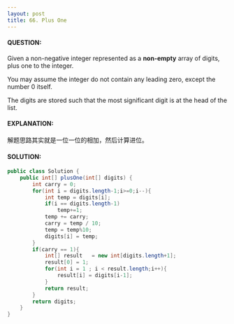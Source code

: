 ```yaml
---
layout: post
title: 66. Plus One
---
```


#### QUESTION:

Given a non-negative integer represented as a **non-empty** array of digits, plus one to the integer.

You may assume the integer do not contain any leading zero, except the number 0 itself.

The digits are stored such that the most significant digit is at the head of the list.

#### EXPLANATION:

解题思路其实就是一位一位的相加，然后计算进位。

#### SOLUTION:

```java
public class Solution {
    public int[] plusOne(int[] digits) {
        int carry = 0;
        for(int i = digits.length-1;i>=0;i--){
            int temp = digits[i];
            if(i == digits.length-1)
                temp+=1;
            temp += carry;
            carry = temp / 10;
            temp = temp%10;
            digits[i] = temp;
        }
        if(carry == 1){
            int[] result   = new int[digits.length+1];
            result[0] = 1;
            for(int i = 1 ; i < result.length;i++){
                result[i] = digits[i-1];
            }
            return result;
        }
        return digits;
    }
}
```

